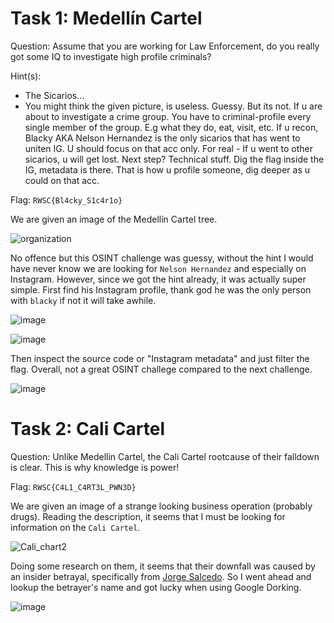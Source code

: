 # Task 1: Medellín Cartel
Question: Assume that you are working for Law Enforcement, do you really got some IQ to investigate high profile criminals?

Hint(s):
* The Sicarios…
* You might think the given picture, is useless. Guessy. But its not. If u are about to investigate a crime group. You have to criminal-profile every single member of the group. E.g what they do, eat, visit, etc. If u recon, Blacky AKA Nelson Hernandez is the only sicarios that has went to uniten IG. U should focus on that acc only. For real - If u went to other sicarios, u will get lost. Next step? Technical stuff. Dig the flag inside the IG, metadata is there. That is how u profile someone, dig deeper as u could on that acc.

Flag: `RWSC{Bl4cky_S1c4r1o}`

We are given an image of the Medellín Cartel tree. 

![organization](https://github.com/warlocksmurf/localctf-writeups/assets/121353711/8a13289c-b261-473b-8d2a-49e51cc5b1ac)

No offence but this OSINT challenge was guessy, without the hint I would have never know we are looking for `Nelson Hernandez` and especially on Instagram. However, since we got the hint already, it was actually super simple. First find his Instagram profile, thank god he was the only person with `blacky` if not it will take awhile.

![image](https://github.com/warlocksmurf/localctf-writeups/assets/121353711/b1b00061-44bd-40d6-b288-40a5446fab49)

![image](https://github.com/warlocksmurf/localctf-writeups/assets/121353711/117505c4-6b7a-4896-8e85-23c6fb1b0be0)

Then inspect the source code or "Instagram metadata" and just filter the flag. Overall, not a great OSINT challege compared to the next challenge.

![image](https://github.com/warlocksmurf/localctf-writeups/assets/121353711/b17be348-364b-44d1-9a73-c8e0a5ef372f)

# Task 2: Cali Cartel
Question: Unlike Medellin Cartel, the Cali Cartel rootcause of their falldown is clear. This is why knowledge is power!

Flag: `RWSC{C4L1_C4RT3L_PWN3D}`

We are given an image of a strange looking business operation (probably drugs). Reading the description, it seems that I must be looking for information on the `Cali Cartel`.

![Cali_chart2](https://github.com/warlocksmurf/localctf-writeups/assets/121353711/0e476133-4b40-4eee-be25-430bcf9f882c)

Doing some research on them, it seems that their downfall was caused by an insider betrayal, specifically from [Jorge Salcedo](https://www.seattletimes.com/nation-world/a-daring-betrayal-helped-wipe-out-cali-cocaine-cartel/). So I went ahead and lookup the betrayer's name and got lucky when using Google Dorking.

![image](https://github.com/warlocksmurf/localctf-writeups/assets/121353711/0250fd69-e05f-4926-a622-76c202f8ee68)
